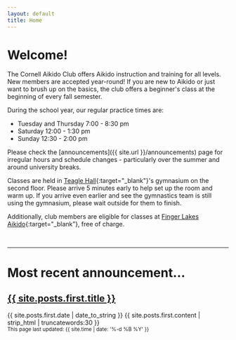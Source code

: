 ```yaml
---
layout: default
title: Home
---
```


<!--
# Welcome
Due to the coronavirus, we're currently not having any in-person training. This may change later in the semester.

We are having some zoom classes to introduce people to training - doing things that are possible solo, in the spaces that people have at home. Feel free to email us about connecting for these sessions.
-->

# Welcome!
The Cornell Aikido Club offers Aikido instruction and training for all levels.
New members are accepted year-round! If you are new to Aikido or just want to
brush up on the basics, the club offers a beginner's class at the beginning of
every fall semester.

During the school year, our regular practice times are:

- Tuesday and Thursday 7:00 - 8:30 pm
- Saturday 12:00 - 1:30 pm<s></s>
- Sunday 12:30 - 2:00 pm<s></s>

Please check the [announcements]({{ site.url }}/announcements) page for irregular hours and schedule changes - particularly over the summer and around university breaks.

Classes are held in [Teagle Hall](https://www.cornell.edu/about/maps/?loc=Teagle%20Hall){:target="_blank"}'s
gymnasium on the second floor. Please arrive 5 minutes early to help set up the
room and warm up. If you arrive even earlier and see the gymnastics team is
still using the gymnasium, please wait outside for them to finish.

Additionally, club members are eligible for classes at [Finger Lakes
Aikido](http://www.fingerlakesaikido.com/){:target="_blank”}, free of charge.


<br/>

---

# Most recent announcement…
  <h2 class="post-title">
    <a href="{{ site.posts.first.url }}">{{ site.posts.first.title }}</a>
  </h2>
  <span class="post-date">{{ site.posts.first.date | date_to_string }}</span>
  {{ site.posts.first.content | strip_html | truncatewords:30 }}


<br/>
<small>
This page last updated: {{ site.time | date: '%-d %B %Y' }}
</small>
